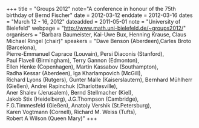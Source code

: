 +++
title = "Groups 2012"
note="A conference in honour of the 75th birthday of Bernd Fischer"
date = 2012-03-12
enddate = 2012-03-16
dates = "March 12 - 16, 2012"
dateadded = 2011-05-01
note = "University of Bielefeld"
webpage = "http://www.math.uni-bielefeld.de/~groups2012/"
organisers = "Barbara Baumeister,   Kai-Uwe Bux,   Henning Krause,   Claus Michael Ringel (chair)"
speakers = "Dave Benson (Aberdeen),Carles Broto (Barcelona),  
Pierre-Emmanuel Caprace (Louvain), Persi Diaconis (Stanford),  
Paul Flavell (Birmingham), Terry Gannon (Edmonton),  
Ellen Henke (Copenhagen), Martin Kassabov (Southampton),  
Radha Kessar (Aberdeen), lga Kharlampovich (McGill),  
Richard Lyons (Rutgers), Gunter Malle (Kaiserslautern),
Bernhard Mühlherr (Gießen), Andrei Rapinchuk (Charlottesville),  
Aner Shalev (Jerusalem), Bernd Stellmacher (Kiel),  
Jakob Stix (Heidelberg), J.G.Thompson (Cambridge),  
F.G.Timmesfeld (Gießen), Anatoly Vershik (St.Petersburg),  
Karen Vogtmann (Cornell), Richard M. Weiss (Tufts),  
Robert A Wilson (Queen Mary)"
+++
